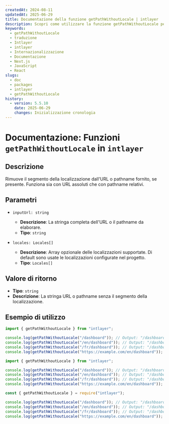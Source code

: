 ```yaml
---
createdAt: 2024-08-11
updatedAt: 2025-06-29
title: Documentazione della funzione getPathWithoutLocale | intlayer
description: Scopri come utilizzare la funzione getPathWithoutLocale per il pacchetto intlayer
keywords:
  - getPathWithoutLocale
  - traduzione
  - Intlayer
  - intlayer
  - Internazionalizzazione
  - Documentazione
  - Next.js
  - JavaScript
  - React
slugs:
  - doc
  - packages
  - intlayer
  - getPathWithoutLocale
history:
  - version: 5.5.10
    date: 2025-06-29
    changes: Inizializzazione cronologia
---
```


# Documentazione: Funzioni `getPathWithoutLocale` in `intlayer`

## Descrizione

Rimuove il segmento della localizzazione dall'URL o pathname fornito, se presente. Funziona sia con URL assoluti che con pathname relativi.

## Parametri

- `inputUrl: string`

  - **Descrizione**: La stringa completa dell'URL o il pathname da elaborare.
  - **Tipo**: `string`

- `locales: Locales[]`
  - **Descrizione**: Array opzionale delle localizzazioni supportate. Di default sono usate le localizzazioni configurate nel progetto.
  - **Tipo**: `Locales[]`

## Valore di ritorno

- **Tipo**: `string`
- **Descrizione**: La stringa URL o pathname senza il segmento della localizzazione.

## Esempio di utilizzo

```typescript codeFormat="typescript"
import { getPathWithoutLocale } from "intlayer";

console.log(getPathWithoutLocale("/dashboard")); // Output: "/dashboard"
console.log(getPathWithoutLocale("/en/dashboard")); // Output: "/dashboard"
console.log(getPathWithoutLocale("/fr/dashboard")); // Output: "/dashboard"
console.log(getPathWithoutLocale("https://example.com/en/dashboard")); // Output: "https://example.com/dashboard"
```

```javascript codeFormat="esm"
import { getPathWithoutLocale } from "intlayer";

console.log(getPathWithoutLocale("/dashboard")); // Output: "/dashboard"
console.log(getPathWithoutLocale("/en/dashboard")); // Output: "/dashboard"
console.log(getPathWithoutLocale("/fr/dashboard")); // Output: "/dashboard"
console.log(getPathWithoutLocale("https://example.com/en/dashboard")); // Output: "https://example.com/dashboard"
```

```javascript codeFormat="commonjs"
const { getPathWithoutLocale } = require("intlayer");

console.log(getPathWithoutLocale("/dashboard")); // Output: "/dashboard"
console.log(getPathWithoutLocale("/en/dashboard")); // Output: "/dashboard"
console.log(getPathWithoutLocale("/fr/dashboard")); // Output: "/dashboard"
console.log(getPathWithoutLocale("https://example.com/en/dashboard")); // Output: "https://example.com/dashboard"
```
